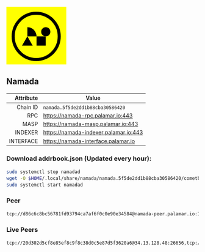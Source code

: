 ![Logo](https://raw.githubusercontent.com/Pa1amar/mainnets/refs/heads/main/namada/logo.png)
## Namada
| Attribute | Value |
|----------:|-------|
| Chain ID         | `namada.5f5de2dd1b88cba30586420` |
| RPC  | https://namada-rpc.palamar.io:443 |
| MASP  | https://namada-masp.palamar.io:443 |
| INDEXER | https://namada-indexer.palamar.io:443 |
| INTERFACE | https://namada-interface.palamar.io |

### Download addrbook.json (Updated every hour):
```bash
sudo systemctl stop namadad
wget -O $HOME/.local/share/namada/namada.5f5de2dd1b88cba30586420/cometbft/config/addrbook.json https://storage.palamar.io/mainnet/namada/addrbook.json
sudo systemctl start namadad
```
### Peer
```bash
tcp://d86c6c8bc56781fd93794ca7af6f0c0e90e34584@namada-peer.palamar.io:16656
```

























































































































































































































































### Live Peers
```
tcp://20d302d5cf8e85ef8c9f8c38d0c5e87d5f3620a6@34.13.128.48:26656,tcp://86238829d64fe2fa5b4337ca90926f9ec56445f2@193.35.57.185:36656,tcp://ebc272824924ea1a27ea3183dd0b9ba713494f83@185.16.39.158:26656,tcp://a6c18cc83e7b0755abf57bc7ac59d0496de5cf27@64.120.114.5:20056,tcp://e461529f0cfc2520dbad23d402906924fef602f9@65.109.26.242:26656,tcp://f599bec873183d371ae22f89195d3ced22dda2f3@46.4.29.231:5000,tcp://7b2fcfb157212fe24797153b8dc30e05285285f4@212.83.33.148:26602,tcp://1cb0c9813db48396b31976443a1cd88b73e0fb05@95.216.78.215:26656,tcp://4fc1398cb721afd3e73a00281b13d5fec0ce7566@138.201.221.23:26656,tcp://509f1e843cf881650a4151aa804ddd7a7188e88f@195.201.197.246:32656,tcp://2f32fc015e29e942ccefca600a8ec8bf828ba848@65.108.201.106:26656,tcp://5a7f398e1517fd661689449971a4ec26dd0bea5e@80.241.215.77:26656,tcp://04affb50117ef548cbf7d1ddb1e6416dec0645ae@65.108.75.179:14656
```
